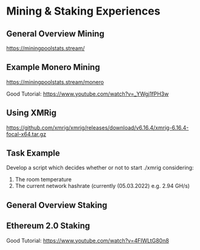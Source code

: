 # Mining & Staking Experiences
## General Overview Mining
https://miningpoolstats.stream/

## Example Monero Mining
https://miningpoolstats.stream/monero  

Good Tutorial: https://www.youtube.com/watch?v=_YWgj1fPH3w  

## Using XMRig
https://github.com/xmrig/xmrig/releases/download/v6.16.4/xmrig-6.16.4-focal-x64.tar.gz

## Task Example
Develop a script which decides whether or not to start ./xmrig considering:  
1. The room temperature  
2. The current network hashrate (currently (05.03.2022) e.g. 2.94 GH/s)


## General Overview Staking  


## Ethereum 2.0 Staking
Good Tutorial: https://www.youtube.com/watch?v=4FIWLtG80n8  

